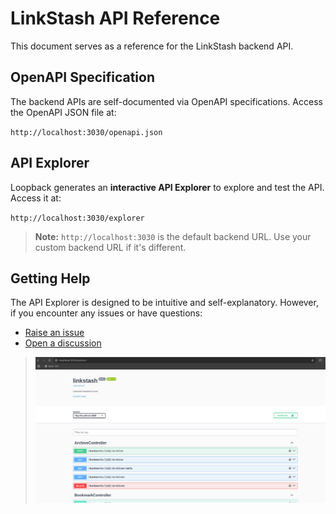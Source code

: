 # LinkStash API Reference

This document serves as a reference for the LinkStash backend API.

## OpenAPI Specification
The backend APIs are self-documented via OpenAPI specifications. Access the OpenAPI JSON file at:

`http://localhost:3030/openapi.json`

## API Explorer
Loopback generates an **interactive API Explorer** to explore and test the API. Access it at:

`http://localhost:3030/explorer`

> **Note:** `http://localhost:3030` is the default backend URL. Use your custom backend URL if it's different.

## Getting Help
The API Explorer is designed to be intuitive and self-explanatory. However, if you encounter any issues or have questions:
- [Raise an issue](https://github.com/ahmadfarhan1981/linkstash/issues)
- [Open a discussion](https://github.com/ahmadfarhan1981/linkstash/discussions)

>  <img src="../img/screenshots/openapi-explorer.png" alt="OpenAPI explorer" width="750" >